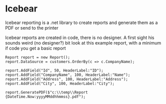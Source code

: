 # Icebear
Icebear reporting is a .net library to create reports and generate them as a PDF or send to the printer

Icebear reports are created in code, there is no designer. A first sight his sounds weird (no designer?) bit look at this example report, with a minimum if code you get a basic report

    Report report = new Report();
    report.DataSource = customers.OrderBy(c => c.CompanyName);

    report.AddField("Id", 50, HeaderLabel:"ID");
    report.AddField("CompanyName", 100, HeaderLabel:"Name");
    report.AddField("Address", 100, HeaderLabel:"Address");
    report.AddField("City", 100, HeaderLabel:"City");

    report.GeneratePDF($"c:\\temp\\Report {DateTime.Now:yyyyMMddhhmmss}.pdf");
    
